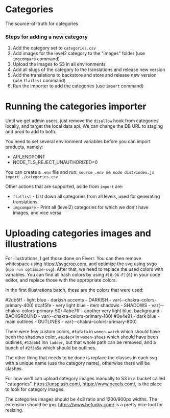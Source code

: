 # Categories

The source-of-truth for categories

### Steps for adding a new category

1. Add the category set to `categories.csv`
2. Add images for the level2 category to the "images" folder (use `imgcompare` command)
3. Upload the images to S3 in all environments
4. Add all slugs of the category to the translations and release new version
5. Add the translations to backstore and store and release new version (use `flatlist` command)
6. Run the importer to add the categories (use `import` command)

# Running the categories importer

Until we get admin users, just remove the `disallow` hook from categories locally, and target the local data api. We can change the DB URL to staging and prod to add to both.

You need to set several environment variables before you can import products, namely:

- API_ENDPOINT
- NODE_TLS_REJECT_UNAUTHORIZED=0

You can create a `.env` file and run: `source .env && node dist/index.js import ./categories.csv`

Other actions that are supported, aside from `import` are:

- `flatlist` - List down all categories from all levels, used for generating translations.
- `imgcompare` - Print all (level2) categories for which we don't have images, and vice versa

# Uploading categories images and illustrations

For illustrations, I get those done on Fiverr. You can then remove whitespace using https://svgcrop.com, and optimize the svg using svgo (`npm run optimize-svg`). After that, we need to replace the used colors with variables. You can find all hash colors by using `#[0-9A-F]{6}` in your code editor, and replace those with the appropriate colors.

In the first illustrations batch, these are the colors that were used:

#2db5ff - light blue - darkish accents - DARKISH - var(--chakra-colors-primary-400)
#caf5fe - very light blue - item shadows - SHADOWS - var(--chakra-colors-primary-50)
#abe7ff - another very light blue, background - BACKGROUND - var(--chakra-colors-primary-100)
#0e4e91 - dark blue - main outlines - OUTLINES - var(--chakra-colors-primary-800)

There were few custom colors, `#fafafa` in `women-watch` which should have been the shadows color, `#e1dec4` in `women-shoes` which should have been outlines, `#12dbb4` inn `ladder`, but that whole path can be removed, and a bunch of `#2f3a5a` which should be outlines.

The other thing that needs to be done is replace the classes in each svg with a unique name (use the category name), otherwise there will be clashes.

For now we'll can upload category images manually to S3 in a bucket called "categories". https://unsplash.com/, https://www.pexels.com/, is the place to look for category images.

The categories images should be 4x3 ratio and 1200/900px widths. The extension should be jpg. https://www.befunky.com/ is a pretty nice tool for resizing.
